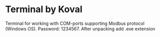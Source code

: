 # Terminal by Koval
Terminal for working with COM-ports supporting Modbus protocol (Windows OS).
Password: 1234567.
After unpacking add .exe extension
